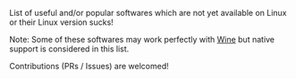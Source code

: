 List of useful and/or popular softwares which are not yet available on Linux or their Linux version sucks!

Note: Some of these softwares may work perfectly with [Wine](https://winehq.org) but native support is considered in this list.

Contributions (PRs / Issues) are welcomed!
